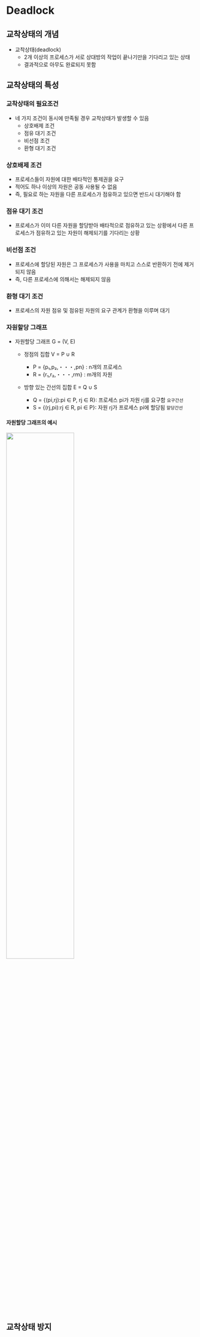 # Deadlock
## 교착상태의 개념
* 교착상태(deadlock)
    * 2개 이상의 프로세스가 서로 상대방의 작업이 끝나기만을 기다리고 있는 상태
    * 결과적으로 아무도 완료되지 못함

## 교착상태의 특성
### 교착상태의 필요조건
* 네 가지 조건이 동시에 만족될 경우 교착상태가 발생할 수 있음
    * 상호배제 조건
    * 점유 대기 조건
    * 비선점 조건
    * 환형 대기 조건

### 상호배제 조건
* 프로세스들이 자원에 대한 배타적인 통제권을 요구
* 적어도 하나 이상의 자원은 공동 사용될 수 없음
* 즉, 필요로 하는 자원을 다른 프로세스가 점유하고 있으면 반드시 대기해야 함

### 점유 대기 조건
* 프로세스가 이미 다른 자원을 할당받아 배타적으로 점유하고 있는 상황에서 다른 프로세스가 점유하고 있는 자원이 해제되기를 기다리는 상황

### 비선점 조건
* 프로세스에 할당된 자원은 그 프로세스가 사용을 마치고 스스로 반환하기 전에 제거되지 않음
* 즉, 다른 프로세스에 의해서는 해제되지 않음

### 환형 대기 조건
* 프로세스의 자원 점유 및 점유된 자원의 요구 관계가 환형을 이루며 대기

### 자원할당 그래프
* 자원할당 그래프 G = (V, E)
    * 정점의 집합 V = P ∪ R
        * P = {p₁,p₂,・・・,p𝗇} : n개의 프로세스
        * R = {r₁,r₂,・・・,r𝗆} : m개의 자원

    * 방향 있는 간선의 집합 E = Q ∪ S
        * Q = {(p𝗂,r𝗃):p𝗂 ∈ P, r𝗃 ∈ R}: 프로세스 p𝗂가 자원 r𝗃를 요구함 `요구간선`
        * S = {(r𝗃,p𝗂):r𝗃 ∈ R, p𝗂 ∈ P}: 자원 r𝗃가 프로세스 p𝗂에 할당됨 `할당간선`

#### 자원할당 그래프의 예시
<img src="" height=60% width=60%>

## 교착상태 방지
